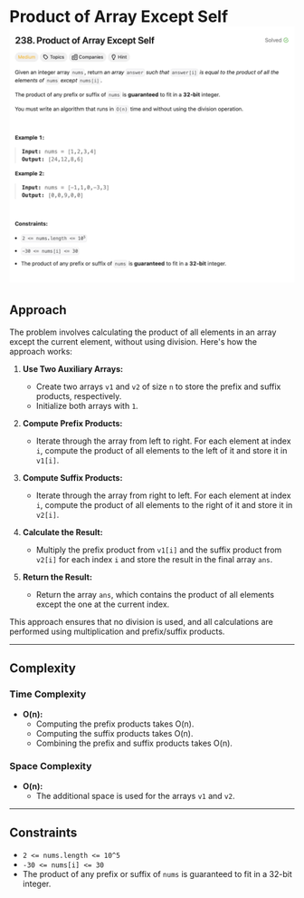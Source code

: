 # Product of Array Except Self ![Question](question.png)

## Approach
The problem involves calculating the product of all elements in an array except the current element, without using division. Here's how the approach works:

1. **Use Two Auxiliary Arrays:** 
   - Create two arrays `v1` and `v2` of size `n` to store the prefix and suffix products, respectively.
   - Initialize both arrays with `1`.

2. **Compute Prefix Products:**
   - Iterate through the array from left to right. For each element at index `i`, compute the product of all elements to the left of it and store it in `v1[i]`.

3. **Compute Suffix Products:**
   - Iterate through the array from right to left. For each element at index `i`, compute the product of all elements to the right of it and store it in `v2[i]`.

4. **Calculate the Result:**
   - Multiply the prefix product from `v1[i]` and the suffix product from `v2[i]` for each index `i` and store the result in the final array `ans`.

5. **Return the Result:**
   - Return the array `ans`, which contains the product of all elements except the one at the current index.

This approach ensures that no division is used, and all calculations are performed using multiplication and prefix/suffix products.

---

## Complexity
### Time Complexity
- **O(n):** 
  - Computing the prefix products takes O(n).
  - Computing the suffix products takes O(n).
  - Combining the prefix and suffix products takes O(n).

### Space Complexity
- **O(n):**
  - The additional space is used for the arrays `v1` and `v2`.

---

## Constraints
- `2 <= nums.length <= 10^5`
- `-30 <= nums[i] <= 30`
- The product of any prefix or suffix of `nums` is guaranteed to fit in a 32-bit integer.
